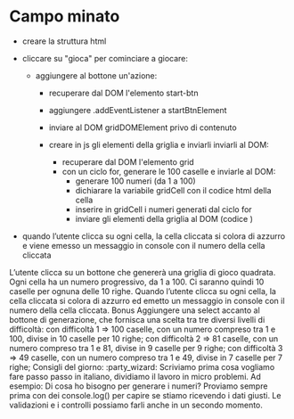 # Campo minato

- creare la struttura html

- cliccare su "gioca" per cominciare a giocare:
    - aggiungere al bottone un'azione:
        - recuperare dal DOM l'elemento start-btn
         - aggiungere .addEventListener a startBtnElement
         - inviare al DOM gridDOMElement privo di contenuto

        - creare in js gli elementi della griglia e inviarli inviarli al DOM:
            - recuperare dal DOM l'elemento grid
             - con un ciclo for, generare le 100 caselle e inviarle al DOM:
                - generare 100 numeri (da 1 a 100)
                - dichiarare la variabile gridCell con il codice html della cella
                - inserire in gridCell i numeri generati dal ciclo for
                - inviare gli elementi della griglia al DOM (codice )

- quando l’utente clicca su ogni cella, la cella cliccata si colora di azzurro e viene emesso un messaggio in console con il numero della cella cliccata





L’utente clicca su un bottone che genererà una griglia di gioco quadrata. Ogni cella ha un numero progressivo, da 1 a 100. Ci saranno quindi 10 caselle per ognuna delle 10 righe. Quando l’utente clicca su ogni cella, la cella cliccata si colora di azzurro ed emetto un messaggio in console con il numero della cella cliccata.
Bonus
Aggiungere una select accanto al bottone di generazione, che fornisca una scelta tra tre diversi livelli di difficoltà:
con difficoltà 1 => 100 caselle, con un numero compreso tra 1 e 100, divise in 10 caselle per 10 righe;
con difficoltà 2 => 81 caselle, con un numero compreso tra 1 e 81, divise in 9 caselle per 9 righe;
con difficoltà 3 => 49 caselle, con un numero compreso tra 1 e 49, divise in 7 caselle per 7 righe;
Consigli del giorno: :party_wizard:
Scriviamo prima cosa vogliamo fare passo passo in italiano, dividiamo il lavoro in micro problemi.
Ad esempio: Di cosa ho bisogno per generare i numeri? Proviamo sempre prima con dei console.log() per capire se stiamo ricevendo i dati giusti.
Le validazioni e i controlli possiamo farli anche in un secondo momento.